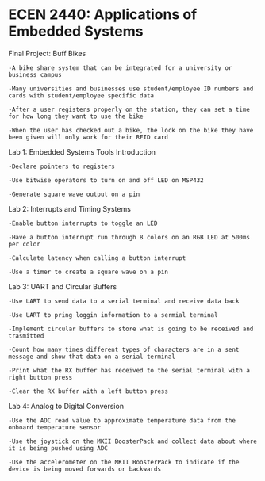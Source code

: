# ECEN 2440: Applications of Embedded Systems

Final Project: Buff Bikes
    
    -A bike share system that can be integrated for a university or business campus
    
    -Many universities and businesses use student/employee ID numbers and cards with student/employee specific data
    
    -After a user registers properly on the station, they can set a time for how long they want to use the bike
    
    -When the user has checked out a bike, the lock on the bike they have been given will only work for their RFID card


Lab 1: Embedded Systems Tools Introduction 

    -Declare pointers to registers
  
    -Use bitwise operators to turn on and off LED on MSP432
  
    -Generate square wave output on a pin
  
  
Lab 2: Interrupts and Timing Systems

    -Enable button interrupts to toggle an LED
    
    -Have a button interrupt run through 8 colors on an RGB LED at 500ms per color
    
    -Calculate latency when calling a button interrupt
    
    -Use a timer to create a square wave on a pin
    
Lab 3: UART and Circular Buffers

    -Use UART to send data to a serial terminal and receive data back
    
    -Use UART to pring loggin information to a sermial terminal
    
    -Implement circular buffers to store what is going to be received and trasmitted
    
    -Count how many times different types of characters are in a sent message and show that data on a serial terminal
    
    -Print what the RX buffer has received to the serial terminal with a right button press
    
    -Clear the RX buffer with a left button press

Lab 4: Analog to Digital Conversion

    -Use the ADC read value to approximate temperature data from the onboard temperature sensor
    
    -Use the joystick on the MKII BoosterPack and collect data about where it is being pushed using ADC
    
    -Use the accelerometer on the MKII BoosterPack to indicate if the device is being moved forwards or backwards
